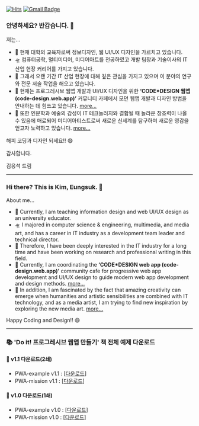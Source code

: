 [![Hits](https://hits.seeyoufarm.com/api/count/incr/badge.svg?url=https%3A%2F%2Fgithub.com%2Fcodedesign-webapp%2Fcodedesign-webapp)](https://hits.seeyoufarm.com)
[![Gmail Badge](https://img.shields.io/badge/Gmail-d14836?style=flat-square&logo=Gmail&logoColor=white&link=mailto:code.design.webapp@gmail.com)](mailto:code.design.webapp@gmail.com)

### 안녕하세요? 반갑습니다. 👋

저는...

- 🔭 현재 대학의 교육자로써 정보디자인, 웹 UI/UX 디자인을 가르치고 있습니다. 
- 🛸 컴퓨터공학, 멀티미디어, 미디어아트를 전공하였고 개발 팀장과 기술이사의 IT 산업 현장 커리어를 가지고 있습니다. 
- 🌱 그래서 오랜 기간 IT 산업 현장에 대해 깊은 관심을 가지고 있으며 이 분야의 연구와 전문 저술 작업을 해오고 있습니다.
- 💬 현재는 프로그레시브 웹앱 개발과 UI/UX 디자인을 위한 <strong>‘CODE*DESIGN 웹앱(code-design.web.app)’</strong> 커뮤니티 카페에서 모던 웹앱 개발과 디자인 방법을 안내하는 데 힘쓰고 있습니다. [more...](https://code-design.web.app/)
- 🌋 또한 인문학과 예술의 감성이 IT 테크놀러지와 결합될 때 놀라운 창조력이 나올 수 있음에 매료되어 미디어아티스트로써 새로운 신세계를 탐구하며 새로운 영감을 얻고자 노력하고 있습니다. [more...](https://turing-heart.web.app/)

해피 코딩과 디자인 되세요!! 😄

감사합니다.

김응석 드림

***

### Hi there? This is Kim, Eungsuk. 👋

About me...

- 🔭 Currently, I am teaching information design and web UI/UX design as an university educator.
- 🛸 I majored in computer science & engineering, multimedia, and media art, and has a career in IT industry as a development team leader and technical director.
- 🌱 Therefore, I have been deeply interested in the IT industry for a long time and have been working on research and professional writing in this field.
- 💬 Currently, I am coordinating the <strong>‘CODE*DESIGN web app (code-design.web.app)’</strong> community cafe for progressive web app development and UI/UX design to guide modern web app development and design methods. [more...](https://code-design.web.app/)
- 🌋 In addition, I am fascinated by the fact that amazing creativity can emerge when humanities and artistic sensibilities are combined with IT technology, and as a media artist, I am trying to find new inspiration by exploring the new media art. [more...](https://turing-heart.web.app/)

Happy Coding and Design!! 😄

***

### 📚 'Do it! 프로그레시브 웹앱 만들기' 책 전체 예제 다운로드

#### 📁 v1.1 다운로드(2쇄)
* PWA-example v1.1 : [[다운로드](https://github.com/codedesign-webapp/pwa-about/raw/master/download/PWA-example_v1.1.zip)]
* PWA-mission v1.1 : [[다운로드](https://github.com/codedesign-webapp/pwa-about/raw/master/download/PWA-mission_v1.1.zip)]

#### 📁 v1.0 다운로드(1쇄)
* PWA-example v1.0 : [[다운로드](https://github.com/codedesign-webapp/pwa-about/raw/master/download/PWA-example_v1.0.zip)]
* PWA-mission v1.0 : [[다운로드](https://github.com/codedesign-webapp/pwa-about/raw/master/download/PWA-mission_v1.0.zip)]
 
